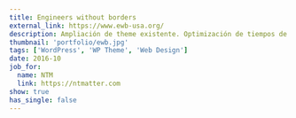```yaml
---
title: Engineers without borders
external_link: https://www.ewb-usa.org/
description: Ampliación de theme existente. Optimización de tiempos de carga del sitio y rendimiento general. Implementación de nuevas secciones. Mantenimiento.
thumbnail: 'portfolio/ewb.jpg'
tags: ['WordPress', 'WP Theme', 'Web Design']
date: 2016-10
job_for:
  name: NTM
  link: https://ntmatter.com
show: true
has_single: false
---
```

